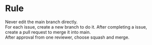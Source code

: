 # Rule
Never edit the main branch directly.  
For each issue, create a new branch to do it. 
After completing a issue, create a pull request to merge it into main.  
After approval from one reviewer, choose squash and merge.
